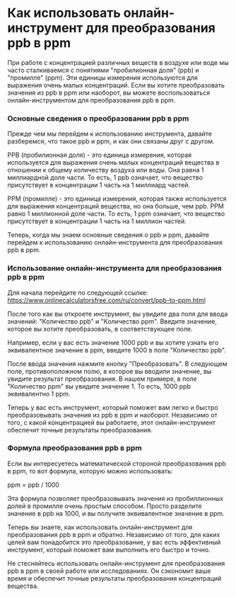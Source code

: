 Как использовать онлайн-инструмент для преобразования ppb в ppm
===============================================================

При работе с концентрацией различных веществ в воздухе или воде мы часто сталкиваемся с понятиями "пробилионная доля" (ppb) и "промилле" (ppm). Эти единицы измерения используются для выражения очень малых концентраций. Если вы хотите преобразовать значения из ppb в ppm или наоборот, вы можете воспользоваться онлайн-инструментом для преобразования ppb в ppm.

### Основные сведения о преобразовании ppb в ppm

Прежде чем мы перейдем к использованию инструмента, давайте разберемся, что такое ppb и ppm, и как они связаны друг с другом.

PPB (пробилионная доля) - это единица измерения, которая используется для выражения очень малых концентраций вещества в отношении к общему количеству воздуха или воды. Она равна 1 миллиардной доле части. То есть, 1 ppb означает, что вещество присутствует в концентрации 1 часть на 1 миллиард частей.

PPM (промилле) - это единица измерения, которая также используется для выражения концентраций вещества, но она больше, чем ppb. PPM равно 1 миллионной доле части. То есть, 1 ppm означает, что вещество присутствует в концентрации 1 часть на 1 миллион частей.

Теперь, когда мы знаем основные сведения о ppb и ppm, давайте перейдем к использованию онлайн-инструмента для преобразования ppb в ppm.

### Использование онлайн-инструмента для преобразования ppb в ppm

Для начала перейдите по следующей ссылке: <https://www.onlinecalculatorsfree.com/ru/convert/ppb-to-ppm.html>

После того как вы откроете инструмент, вы увидите два поля для ввода значений: "Количество ppb" и "Количество ppm". Введите значение, которое вы хотите преобразовать, в соответствующее поле.

Например, если у вас есть значение 1000 ppb и вы хотите узнать его эквивалентное значение в ppm, введите 1000 в поле "Количество ppb".

После ввода значения нажмите кнопку "Преобразовать". В следующем поле, противоположном полю, в которое вы вводили значение, вы увидите результат преобразования. В нашем примере, в поле "Количество ppm" вы увидите значение 1. То есть, 1000 ppb эквивалентно 1 ppm.

Теперь у вас есть инструмент, который поможет вам легко и быстро преобразовывать значения из ppb в ppm и наоборот. Независимо от того, с какой концентрацией вы работаете, этот онлайн-инструмент обеспечит точные результаты преобразования.

### Формула преобразования ppb в ppm

Если вы интересуетесь математической стороной преобразования ppb в ppm, то вот формула, которую можно использовать:

ppm = ppb / 1000

Эта формула позволяет преобразовывать значения из пробиллионных долей в промилле очень простым способом. Просто разделите значение в ppb на 1000, и вы получите эквивалентное значение в ppm.

Теперь вы знаете, как использовать онлайн-инструмент для преобразования ppb в ppm и обратно. Независимо от того, для каких целей вам понадобится это преобразование, у вас есть эффективный инструмент, который поможет вам выполнить его быстро и точно.

Не стесняйтесь использовать онлайн-инструмент для преобразования ppb в ppm в своей работе или исследованиях. Он сэкономит ваше время и обеспечит точные результаты преобразования концентраций вещества.